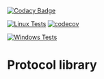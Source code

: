 [![Codacy Badge](https://app.codacy.com/project/badge/Grade/27db05d2950d41039236d2ea8f23382f)](https://www.codacy.com/gh/MusicLab-Dev/Protocol/dashboard?utm_source=github.com&amp;utm_medium=referral&amp;utm_content=MusicLab-Dev/Protocol&amp;utm_campaign=Badge_Grade)

[![Linux Tests](https://github.com/MusicLab-Dev/Protocol/workflows/Linux%20Tests/badge.svg)](https://github.com/MusicLab-Dev/Protocol/actions?query=workflow%3A%22Linux+Tests%22) [![codecov](https://codecov.io/gh/MusicLab-Dev/Protocol/branch/main/graph/badge.svg?token=IZK6F0J3QH)](https://codecov.io/gh/MusicLab-Dev/Protocol)

[![Windows Tests](https://github.com/MusicLab-Dev/Protocol/workflows/Windows%20Tests/badge.svg)](https://github.com/MusicLab-Dev/Protocol/actions?query=workflow%3A%22Windows+Tests%22)

# Protocol library
